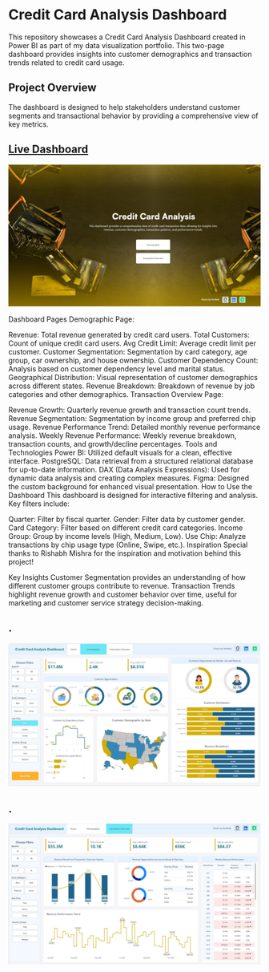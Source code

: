# Credit Card Analysis Dashboard
This repository showcases a Credit Card Analysis Dashboard created in Power BI as part of my data visualization portfolio. This two-page dashboard provides insights into customer demographics and transaction trends related to credit card usage.


## Project Overview
The dashboard is designed to help stakeholders understand customer segments and transactional behavior by providing a comprehensive view of key metrics.

## [Live Dashboard](https://app.powerbi.com/view?r=eyJrIjoiZmQ2NjJmYmUtYTRhMC00N2I3LThmYWYtNDZlZTQ0MjQ3MjVhIiwidCI6ImM2ZTU0OWIzLTVmNDUtNDAzMi1hYWU5LWQ0MjQ0ZGM1YjJjNCJ9)

![Home page](https://github.com/RoyDip-Shuvo/CC-Analysis/blob/main/Image/Github/Home.jpg)

Dashboard Pages
Demographic Page:

Revenue: Total revenue generated by credit card users.
Total Customers: Count of unique credit card users.
Avg Credit Limit: Average credit limit per customer.
Customer Segmentation: Segmentation by card category, age group, car ownership, and house ownership.
Customer Dependency Count: Analysis based on customer dependency level and marital status.
Geographical Distribution: Visual representation of customer demographics across different states.
Revenue Breakdown: Breakdown of revenue by job categories and other demographics.
Transaction Overview Page:

Revenue Growth: Quarterly revenue growth and transaction count trends.
Revenue Segmentation: Segmentation by income group and preferred chip usage.
Revenue Performance Trend: Detailed monthly revenue performance analysis.
Weekly Revenue Performance: Weekly revenue breakdown, transaction counts, and growth/decline percentages.
Tools and Technologies
Power BI: Utilized default visuals for a clean, effective interface.
PostgreSQL: Data retrieval from a structured relational database for up-to-date information.
DAX (Data Analysis Expressions): Used for dynamic data analysis and creating complex measures.
Figma: Designed the custom background for enhanced visual presentation.
How to Use the Dashboard
This dashboard is designed for interactive filtering and analysis. Key filters include:

Quarter: Filter by fiscal quarter.
Gender: Filter data by customer gender.
Card Category: Filter based on different credit card categories.
Income Group: Group by income levels (High, Medium, Low).
Use Chip: Analyze transactions by chip usage type (Online, Swipe, etc.).
Inspiration
Special thanks to Rishabh Mishra for the inspiration and motivation behind this project!

Key Insights
Customer Segmentation provides an understanding of how different customer groups contribute to revenue.
Transaction Trends highlight revenue growth and customer behavior over time, useful for marketing and customer service strategy decision-making.



## .
![Demographic](https://github.com/RoyDip-Shuvo/CC-Analysis/blob/main/Image/Github/Demographic.jpg)

## .
![Transction Overview](https://github.com/RoyDip-Shuvo/CC-Analysis/blob/main/Image/Github/Transction%20Overview.jpg)
